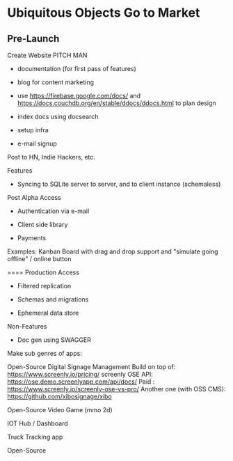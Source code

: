 # Ubiquitous Objects Go to Market

## Pre-Launch
Create Website
PITCH MAN
- documentation (for first pass of features)
- blog for content marketing
 - use https://firebase.google.com/docs/
 and https://docs.couchdb.org/en/stable/ddocs/ddocs.html
 to plan design
 
- index docs using docsearch
- setup infra
- e-mail signup


Post to HN, Indie Hackers, etc.

Features
- Syncing to SQLite server to server, and to client instance
 (schemaless)

Post Alpha Access 

- Authentication via e-mail

- Client side library 

- Payments

Examples:
Kanban Board with drag and drop support and "simulate going offline" / online button

==== Production Access


- Filtered replication


- Schemas and migrations
- Ephemeral data store



Non-Features
- Doc gen using SWAGGER



Make sub genres of apps:

Open-Source Digital Signage Management
Build on top of: https://www.screenly.io/pricing/ screenly OSE
API: https://ose.demo.screenlyapp.com/api/docs/
Paid : https://www.screenly.io/screenly-ose-vs-pro/
Another one (with OSS CMS): https://github.com/xibosignage/xibo

Open-Source Video Game (mmo 2d)


IOT Hub / Dashboard

Truck Tracking app


Open-Source 